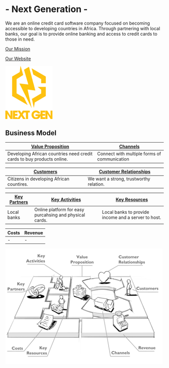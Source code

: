 # - Next Generation -
We are an online credit card software company focused on becoming accessible to developing countries in Africa. Through partnering with local banks, our goal is to provide online banking and access to credit cards to those in need.

[Our Mission](/T1.md)

[Our Website](/T4.md)

<img src="/images/Logo.png" width="150">


## Business Model
| [Value Proposition](/T1.md) | [Channels](/T2.md) |
| --- | --- |
Developing African countries need credit cards to buy products online.|Connect with multiple forms of communication


| [Customers](/T1.md) | [Customer Relationships](/T2.md) |
| --- | --- | 
Citizens in developing African countires. | We want a strong, trustworthy relation.



| [Key Partners](/T4.md) | [Key Activities](/T3.md) | [Key Resources](/T3.md) |
| --- | --- | --- |
Local banks | Online platform for easy purcahsing and physical cards. | Local banks to provide income and a server to host.


| Costs | Revenue |
| --- | --- |
| - | - |


<img src="/images/Business%20Model.png" width="500">

